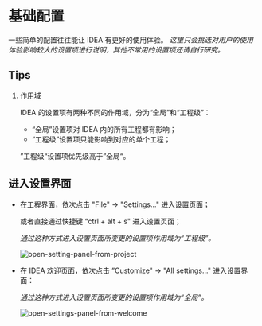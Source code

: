 # 基础配置

一些简单的配置往往能让 IDEA 有更好的使用体验。
*这里只会挑选对用户的使用体验影响较大的设置项进行说明，其他不常用的设置项还请自行研究。*

## Tips
1. 作用域
    
    IDEA 的设置项有两种不同的作用域，分为“全局”和“工程级”：
    
    - “全局”设置项对 IDEA 内的所有工程都有影响；
    - “工程级”设置项只能影响到对应的单个工程；
    
    ”工程级“设置项优先级高于”全局“。

## 进入设置界面

- 在工程界面，依次点击 "File" -> "Settings..." 进入设置页面；

  或者直接通过快捷键 “ctrl + alt + s" 进入设置页面；

  *通过这种方式进入设置页面所变更的设置项作用域为“工程级”。*

  ![open-setting-panel-from-project](https://rmt.ladydaily.com/fetch/seven/storage/image-20210725173130560.png)

- 在 IDEA 欢迎页面，依次点击 ”Customize" -> "All settings..." 进入设置界面：

  *通过这种方式进入设置页面所变更的设置项作用域为“全局”。*

  ![open-settings-panel-from-welcome](https://rmt.ladydaily.com/fetch/seven/storage/image-20210725173657982.png)
